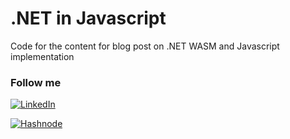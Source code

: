 # .NET in Javascript
Code for the content for blog post on .NET WASM and Javascript implementation


### Follow me

<a href="https://www.linkedin.com/in/nilaybarot/" target="_blank"><img src="https://img.shields.io/badge/LinkedIn-%230077B5.svg?&style=flat-square&logo=linkedin&logoColor=white" alt="LinkedIn"></a>

<a href="https://nullbyte.hashnode.dev/" target="_blank"><img src="https://img.shields.io/badge/Hashnode-2962FF?style=for-the-badge&logo=hashnode&logoColor=white" alt="Hashnode"></a>
